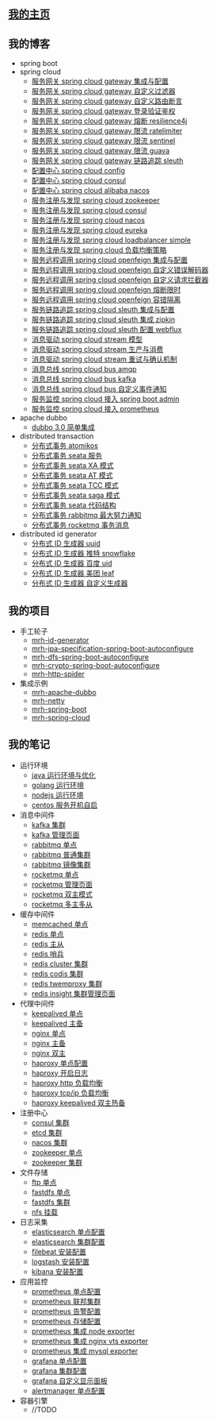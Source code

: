 
## [我的主页](https://zfhlm.github.io)

## 我的博客

  * spring boot
  * spring cloud
    * [服务网关 spring cloud gateway 集成与配置](https://github.com/zfhlm/zfhlm.github.io/blob/main/blog/microservice/springcloud/gateway/Part01%20spring%20cloud%20gateway%20%E9%9B%86%E6%88%90%E4%B8%8E%E9%85%8D%E7%BD%AE.md)
    * [服务网关 spring cloud gateway 自定义过滤器](https://github.com/zfhlm/zfhlm.github.io/blob/main/blog/microservice/springcloud/gateway/Part02%20spring%20cloud%20gateway%20%E8%87%AA%E5%AE%9A%E4%B9%89%E8%BF%87%E6%BB%A4%E5%99%A8.md)
    * [服务网关 spring cloud gateway 自定义路由断言](https://github.com/zfhlm/zfhlm.github.io/blob/main/blog/microservice/springcloud/gateway/Part03%20spring%20cloud%20gateway%20%E8%87%AA%E5%AE%9A%E4%B9%89%E8%B7%AF%E7%94%B1%E6%96%AD%E8%A8%80.md)
    * [服务网关 spring cloud gateway 登录验证鉴权](https://github.com/zfhlm/zfhlm.github.io/blob/main/blog/microservice/springcloud/gateway/Part04%20spring%20cloud%20gateway%20%E7%99%BB%E5%BD%95%E9%AA%8C%E8%AF%81%E9%89%B4%E6%9D%83.md)
    * [服务网关 spring cloud gateway 熔断 resilience4j](https://github.com/zfhlm/zfhlm.github.io/blob/main/blog/microservice/springcloud/gateway/Part05%20spring%20cloud%20gateway%20%E7%86%94%E6%96%AD%20resilience4j.md)
    * [服务网关 spring cloud gateway 限流 ratelimiter](https://github.com/zfhlm/zfhlm.github.io/blob/main/blog/microservice/springcloud/gateway/Part06%20spring%20cloud%20gateway%20%E9%99%90%E6%B5%81%20ratelimiter.md)
    * [服务网关 spring cloud gateway 限流 sentinel](https://github.com/zfhlm/zfhlm.github.io/blob/main/blog/microservice/springcloud/gateway/Part07%20spring%20cloud%20gateway%20%E9%99%90%E6%B5%81%20sentinel.md)
    * [服务网关 spring cloud gateway 限流 guava](https://github.com/zfhlm/zfhlm.github.io/blob/main/blog/microservice/springcloud/gateway/Part08%20spring%20cloud%20gateway%20%E9%99%90%E6%B5%81%20guava.md)
    * [服务网关 spring cloud gateway 链路追踪 sleuth](https://github.com/zfhlm/zfhlm.github.io/blob/main/blog/microservice/springcloud/gateway/Part09%20spring%20cloud%20gateway%20%E9%93%BE%E8%B7%AF%E8%BF%BD%E8%B8%AA%20sleuth.md)
    * [配置中心 spring cloud config](https://github.com/zfhlm/zfhlm.github.io/blob/main/blog/microservice/springcloud/config/Part01%20spring%20cloud%20config%20%E9%85%8D%E7%BD%AE%E4%B8%AD%E5%BF%83.md)
    * [配置中心 spring cloud consul](https://github.com/zfhlm/zfhlm.github.io/blob/main/blog/microservice/springcloud/config/Part02%20spring%20cloud%20consul%20%E9%85%8D%E7%BD%AE%E4%B8%AD%E5%BF%83.md)
    * [配置中心 spring cloud alibaba nacos](https://github.com/zfhlm/zfhlm.github.io/blob/main/blog/microservice/springcloud/config/Part03%20spring%20cloud%20alibaba%20nacos%20%E9%85%8D%E7%BD%AE%E4%B8%AD%E5%BF%83.md)
    * [服务注册与发现 spring cloud zookeeper](https://github.com/zfhlm/zfhlm.github.io/blob/main/blog/microservice/springcloud/discovery/Part01%20spring%20cloud%20discovery%20%E6%B3%A8%E5%86%8C%E4%B8%AD%E5%BF%83%20zookeeper.md)
    * [服务注册与发现 spring cloud consul](https://github.com/zfhlm/zfhlm.github.io/blob/main/blog/microservice/springcloud/discovery/Part02%20spring%20cloud%20discovery%20%E6%B3%A8%E5%86%8C%E4%B8%AD%E5%BF%83%20consul.md)
    * [服务注册与发现 spring cloud nacos](https://github.com/zfhlm/zfhlm.github.io/blob/main/blog/microservice/springcloud/discovery/Part03%20spring%20cloud%20discovery%20%E6%B3%A8%E5%86%8C%E4%B8%AD%E5%BF%83%20nacos.md)
    * [服务注册与发现 spring cloud eureka](https://github.com/zfhlm/zfhlm.github.io/blob/main/blog/microservice/springcloud/discovery/Part04%20spring%20cloud%20discovery%20%E6%B3%A8%E5%86%8C%E4%B8%AD%E5%BF%83%20eureka.md)
    * [服务注册与发现 spring cloud loadbalancer simple](https://github.com/zfhlm/zfhlm.github.io/blob/main/blog/microservice/springcloud/discovery/Part05%20spring%20cloud%20discovery%20%E6%97%A0%E6%B3%A8%E5%86%8C%E4%B8%AD%E5%BF%83.md)
    * [服务注册与发现 spring cloud 负载均衡策略](https://github.com/zfhlm/zfhlm.github.io/blob/main/blog/microservice/springcloud/discovery/Part06%20spring%20cloud%20discovery%20%E8%87%AA%E5%AE%9A%E4%B9%89%E8%B4%9F%E8%BD%BD%E5%9D%87%E8%A1%A1%E7%AD%96%E7%95%A5.md)
    * [服务远程调用 spring cloud openfeign 集成与配置](https://github.com/zfhlm/zfhlm.github.io/blob/main/blog/microservice/springcloud/openfeign/Part01%20spring%20cloud%20openfeign%20%E9%9B%86%E6%88%90%E4%B8%8E%E9%85%8D%E7%BD%AE.md)
    * [服务远程调用 spring cloud openfeign 自定义错误解码器](https://github.com/zfhlm/zfhlm.github.io/blob/main/blog/microservice/springcloud/openfeign/Part02%20spring%20cloud%20openfeign%20%E8%87%AA%E5%AE%9A%E4%B9%89%E9%94%99%E8%AF%AF%E8%A7%A3%E7%A0%81%E5%99%A8.md)
    * [服务远程调用 spring cloud openfeign 自定义请求拦截器](https://github.com/zfhlm/zfhlm.github.io/blob/main/blog/microservice/springcloud/openfeign/Part03%20spring%20cloud%20openfeign%20%E8%87%AA%E5%AE%9A%E4%B9%89%E8%AF%B7%E6%B1%82%E6%8B%A6%E6%88%AA%E5%99%A8.md)
    * [服务远程调用 spring cloud openfeign 熔断限时](https://github.com/zfhlm/zfhlm.github.io/blob/main/blog/microservice/springcloud/openfeign/Part04%20spring%20cloud%20openfeign%20%E6%9C%8D%E5%8A%A1%E7%86%94%E6%96%AD%E9%99%90%E6%97%B6.md)
    * [服务远程调用 spring cloud openfeign 容错隔离](https://github.com/zfhlm/zfhlm.github.io/blob/main/blog/microservice/springcloud/openfeign/Part05%20spring%20cloud%20openfeign%20%E6%9C%8D%E5%8A%A1%E5%AE%B9%E9%94%99%E9%9A%94%E7%A6%BB.md)
    * [服务链路追踪 spring cloud sleuth 集成与配置](https://github.com/zfhlm/zfhlm.github.io/blob/main/blog/microservice/springcloud/sleuth/Part01%20spring%20cloud%20sleuth%20%E9%9B%86%E6%88%90%E4%B8%8E%E9%85%8D%E7%BD%AE.md)
    * [服务链路追踪 spring cloud sleuth 集成 zipkin](https://github.com/zfhlm/zfhlm.github.io/blob/main/blog/microservice/springcloud/sleuth/Part02%20spring%20cloud%20sleuth%20%E9%9B%86%E6%88%90%20zipkin.md)
    * [服务链路追踪 spring cloud sleuth 配置 webflux](https://github.com/zfhlm/zfhlm.github.io/blob/main/blog/microservice/springcloud/sleuth/Part03%20spring%20cloud%20sleuth%20%E9%85%8D%E7%BD%AE%20webflux.md)
    * [消息驱动 spring cloud stream 模型](https://github.com/zfhlm/zfhlm.github.io/blob/main/blog/microservice/springcloud/stream/Part01%20spring%20cloud%20stream%20%E6%A8%A1%E5%9E%8B.md)
    * [消息驱动 spring cloud stream 生产与消费](https://github.com/zfhlm/zfhlm.github.io/blob/main/blog/microservice/springcloud/stream/Part02%20spring%20cloud%20stream%20%E7%94%9F%E4%BA%A7%E4%B8%8E%E6%B6%88%E8%B4%B9.md)
    * [消息驱动 spring cloud stream 重试与确认机制](https://github.com/zfhlm/zfhlm.github.io/blob/main/blog/microservice/springcloud/stream/Part03%20spring%20cloud%20stream%20%E9%87%8D%E8%AF%95%E4%B8%8E%E7%A1%AE%E8%AE%A4%E6%9C%BA%E5%88%B6.md)
    * [消息总线 spring cloud bus amqp](https://github.com/zfhlm/zfhlm.github.io/blob/main/blog/microservice/springcloud/bus/Part01%20spring%20cloud%20bus%20%E6%B6%88%E6%81%AF%E6%80%BB%E7%BA%BF%20amqp.md)
    * [消息总线 spring cloud bus kafka](https://github.com/zfhlm/zfhlm.github.io/blob/main/blog/microservice/springcloud/bus/Part02%20spring%20cloud%20bus%20%E6%B6%88%E6%81%AF%E6%80%BB%E7%BA%BF%20kafka.md)
    * [消息总线 spring cloud bus 自定义事件通知](https://github.com/zfhlm/zfhlm.github.io/blob/main/blog/microservice/springcloud/bus/Part03%20spring%20cloud%20bus%20%E8%87%AA%E5%AE%9A%E4%B9%89%E4%BA%8B%E4%BB%B6%E9%80%9A%E7%9F%A5.md)
    * [服务监控 spring cloud 接入 spring boot admin](https://github.com/zfhlm/zfhlm.github.io/blob/main/blog/microservice/springcloud/monitor/Part01%20spring%20cloud%20%E6%9C%8D%E5%8A%A1%E7%9B%91%E6%8E%A7%20springbootadmin.md)
    * [服务监控 spring cloud 接入 prometheus](https://github.com/zfhlm/zfhlm.github.io/blob/main/blog/microservice/springcloud/monitor/Part02%20spring%20cloud%20%E6%9C%8D%E5%8A%A1%E7%9B%91%E6%8E%A7%20prometheus.md)
  * apache dubbo
    * [dubbo 3.0 简单集成](https://github.com/zfhlm/zfhlm.github.io/blob/main/blog/microservice/dubbo/Part01%20dubbo%203.0%20%E7%AE%80%E5%8D%95%E9%9B%86%E6%88%90.md)
  * distributed transaction
    * [分布式事务 atomikos](https://github.com/zfhlm/zfhlm.github.io/blob/main/blog/microservice/transaction/Part01%20%E5%88%86%E5%B8%83%E5%BC%8F%E4%BA%8B%E5%8A%A1%20atomikos.md)
    * [分布式事务 seata 服务](https://github.com/zfhlm/zfhlm.github.io/blob/main/blog/microservice/transaction/Part02%20%E5%88%86%E5%B8%83%E5%BC%8F%E4%BA%8B%E5%8A%A1%20seata%20%E6%9C%8D%E5%8A%A1.md)
    * [分布式事务 seata XA 模式](https://github.com/zfhlm/zfhlm.github.io/blob/main/blog/microservice/transaction/Part03%20%E5%88%86%E5%B8%83%E5%BC%8F%E4%BA%8B%E5%8A%A1%20seata%20XA%E6%A8%A1%E5%BC%8F.md)
    * [分布式事务 seata AT 模式](https://github.com/zfhlm/zfhlm.github.io/blob/main/blog/microservice/transaction/Part04%20%E5%88%86%E5%B8%83%E5%BC%8F%E4%BA%8B%E5%8A%A1%20seata%20AT%E6%A8%A1%E5%BC%8F.md)
    * [分布式事务 seata TCC 模式](https://github.com/zfhlm/zfhlm.github.io/blob/main/blog/microservice/transaction/Part05%20%E5%88%86%E5%B8%83%E5%BC%8F%E4%BA%8B%E5%8A%A1%20seata%20TCC%E6%A8%A1%E5%BC%8F.md)
    * [分布式事务 seata saga 模式](https://github.com/zfhlm/zfhlm.github.io/blob/main/blog/microservice/transaction/Part06%20%E5%88%86%E5%B8%83%E5%BC%8F%E4%BA%8B%E5%8A%A1%20seata%20saga%E6%A8%A1%E5%BC%8F.md)
    * [分布式事务 seata 代码结构](https://github.com/zfhlm/zfhlm.github.io/blob/main/blog/microservice/transaction/Part07%20%E5%88%86%E5%B8%83%E5%BC%8F%E4%BA%8B%E5%8A%A1%20seata%20%E4%BB%A3%E7%A0%81%E7%BB%93%E6%9E%84.md)
    * [分布式事务 rabbitmq 最大努力通知](https://github.com/zfhlm/zfhlm.github.io/blob/main/blog/microservice/transaction/Part08%20%E5%88%86%E5%B8%83%E5%BC%8F%E4%BA%8B%E5%8A%A1%20rabbitmq%20%E6%9C%80%E5%A4%A7%E5%8A%AA%E5%8A%9B%E9%80%9A%E7%9F%A5.md)
    * [分布式事务 rocketmq 事务消息](https://github.com/zfhlm/zfhlm.github.io/blob/main/blog/microservice/transaction/Part09%20%E5%88%86%E5%B8%83%E5%BC%8F%E4%BA%8B%E5%8A%A1%20rocketmq%20%E4%BA%8B%E5%8A%A1%E6%B6%88%E6%81%AF.md)
  * distributed id generator
    * [分布式 ID 生成器 uuid](https://github.com/zfhlm/zfhlm.github.io/blob/main/blog/microservice/id/generator/Part01%20%E5%88%86%E5%B8%83%E5%BC%8F%20ID%20%E7%94%9F%E6%88%90%E5%99%A8%20uuid.md)
    * [分布式 ID 生成器 推特 snowflake](https://github.com/zfhlm/zfhlm.github.io/blob/main/blog/microservice/id/generator/Part02%20%E5%88%86%E5%B8%83%E5%BC%8F%20ID%20%E7%94%9F%E6%88%90%E5%99%A8%20%E6%8E%A8%E7%89%B9%20snowflake.md)
    * [分布式 ID 生成器 百度 uid](https://github.com/zfhlm/zfhlm.github.io/blob/main/blog/microservice/id/generator/Part03%20%E5%88%86%E5%B8%83%E5%BC%8F%20ID%20%E7%94%9F%E6%88%90%E5%99%A8%20%E7%99%BE%E5%BA%A6%20uid.md)
    * [分布式 ID 生成器 美团 leaf](https://github.com/zfhlm/zfhlm.github.io/blob/main/blog/microservice/id/generator/Part04%20%E5%88%86%E5%B8%83%E5%BC%8F%20ID%20%E7%94%9F%E6%88%90%E5%99%A8%20%E7%BE%8E%E5%9B%A2%20leaf.md)
    * [分布式 ID 生成器 自定义生成器](https://github.com/zfhlm/zfhlm.github.io/blob/main/blog/microservice/id/generator/Part05%20%E5%88%86%E5%B8%83%E5%BC%8F%20ID%20%E7%94%9F%E6%88%90%E5%99%A8%20%E8%87%AA%E5%AE%9A%E4%B9%89%E7%94%9F%E6%88%90%E5%99%A8.md)

## 我的项目

  * 手工轮子
    * [mrh-id-generator](https://github.com/zfhlm/mrh-id-generator)
    * [mrh-jpa-specification-spring-boot-autoconfigure](https://github.com/zfhlm/mrh-jpa-specification-spring-boot-autoconfigure)
    * [mrh-dfs-spring-boot-autoconfigure](https://github.com/zfhlm/mrh-dfs-spring-boot-autoconfigure)
    * [mrh-crypto-spring-boot-autoconfigure](https://github.com/zfhlm/mrh-crypto-spring-boot-autoconfigure)
    * [mrh-http-spider](https://github.com/zfhlm/mrh-http-spider)
  * 集成示例
    * [mrh-apache-dubbo](https://github.com/zfhlm/mrh-example/tree/main/mrh-apache-dubbo)
    * [mrh-netty](https://github.com/zfhlm/mrh-example/tree/main/mrh-netty)
    * [mrh-spring-boot](https://github.com/zfhlm/mrh-example/tree/main/mrh-spring-boot)
    * [mrh-spring-cloud](https://github.com/zfhlm/mrh-example/tree/main/mrh-spring-cloud)

## 我的笔记

  * 运行环境
    * [java 运行环境与优化](https://github.com/zfhlm/zfhlm.github.io/blob/main/document/env/Part1%20Java%E8%BF%90%E8%A1%8C%E7%8E%AF%E5%A2%83%E9%85%8D%E7%BD%AE.md)
    * [golang 运行环境](https://github.com/zfhlm/zfhlm.github.io/blob/main/document/env/Part2%20golang%E8%BF%90%E8%A1%8C%E7%8E%AF%E5%A2%83%E9%85%8D%E7%BD%AE.md)
    * [nodejs 运行环境](https://github.com/zfhlm/zfhlm.github.io/blob/main/document/env/Part3%20nodejs%E8%BF%90%E8%A1%8C%E7%8E%AF%E5%A2%83%E9%85%8D%E7%BD%AE.md)
    * [centos 服务开机自启](https://github.com/zfhlm/zfhlm.github.io/blob/main/document/system/Part2%20%E9%85%8D%E7%BD%AE%E5%BC%80%E6%9C%BA%E8%87%AA%E5%90%AF%E5%8A%A8.md)
  * 消息中间件
    * [kafka 集群](https://github.com/zfhlm/zfhlm.github.io/blob/main/document/mq/kafka/Part1%20%E9%9B%86%E7%BE%A4%E9%85%8D%E7%BD%AE.md)
    * [kafka 管理页面](https://github.com/zfhlm/zfhlm.github.io/blob/main/document/mq/kafka/Part2%20%E7%95%8C%E9%9D%A2%E5%8C%96%E7%AE%A1%E7%90%86cmak.md)
    * [rabbitmq 单点](https://github.com/zfhlm/zfhlm.github.io/blob/main/document/mq/rabbitmq/Part1%20%E5%8D%95%E7%82%B9%E9%85%8D%E7%BD%AE.md)
    * [rabbitmq 普通集群](https://github.com/zfhlm/zfhlm.github.io/blob/main/document/mq/rabbitmq/Part2%20%E6%99%AE%E9%80%9A%E9%9B%86%E7%BE%A4.md)
    * [rabbitmq 镜像集群](https://github.com/zfhlm/zfhlm.github.io/blob/main/document/mq/rabbitmq/Part3%20%E9%95%9C%E5%83%8F%E9%9B%86%E7%BE%A4.md)
    * [rocketmq 单点](https://github.com/zfhlm/zfhlm.github.io/blob/main/document/mq/rocketmq/Part1%20%E5%8D%95%E7%82%B9%E9%85%8D%E7%BD%AE.md)
    * [rocketmq 管理页面](https://github.com/zfhlm/zfhlm.github.io/blob/main/document/mq/rocketmq/Part2%20%E6%8E%A7%E5%88%B6%E5%8F%B0%E7%95%8C%E9%9D%A2.md)
    * [rocketmq 双主模式](https://github.com/zfhlm/zfhlm.github.io/blob/main/document/mq/rocketmq/Part3%20%E9%9B%86%E7%BE%A4%E4%B9%8B%E5%8F%8C%E4%B8%BB%E6%A8%A1%E5%BC%8F.md)
    * [rocketmq 多主多从](https://github.com/zfhlm/zfhlm.github.io/blob/main/document/mq/rocketmq/Part4%20%E9%9B%86%E7%BE%A4%E4%B9%8B%E5%A4%9A%E4%B8%BB%E5%A4%9A%E4%BB%8E.md)
  * 缓存中间件
    * [memcached 单点](https://github.com/zfhlm/zfhlm.github.io/blob/main/document/cache/memcached/Part1%20%E5%8D%95%E7%82%B9%E9%85%8D%E7%BD%AE.md)
    * [redis 单点](https://github.com/zfhlm/zfhlm.github.io/blob/main/document/cache/redis/Part1%20%E5%8D%95%E7%82%B9%E9%85%8D%E7%BD%AE.md)
    * [redis 主从](https://github.com/zfhlm/zfhlm.github.io/blob/main/document/cache/redis/Part2%20%E9%9B%86%E7%BE%A4%E4%B9%8B%E4%B8%BB%E4%BB%8E%E5%A4%8D%E5%88%B6.md)
    * [redis 哨兵](https://github.com/zfhlm/zfhlm.github.io/blob/main/document/cache/redis/Part3%20%E9%9B%86%E7%BE%A4%E4%B9%8B%E5%93%A8%E5%85%B5%E6%A8%A1%E5%BC%8F.md)
    * [redis cluster 集群](https://github.com/zfhlm/zfhlm.github.io/blob/main/document/cache/redis/Part4%20%E9%9B%86%E7%BE%A4%E4%B9%8BRedis-Cluster.md)
    * [redis codis 集群](https://github.com/zfhlm/zfhlm.github.io/blob/main/document/cache/redis/Part5%20%E9%9B%86%E7%BE%A4%E4%B9%8BCodis.md)
    * [redis twemproxy 集群](https://github.com/zfhlm/zfhlm.github.io/blob/main/document/cache/redis/Part6%20%E9%9B%86%E7%BE%A4%E4%B9%8BTwemproxy.md)
    * [redis insight 集群管理页面](https://github.com/zfhlm/zfhlm.github.io/blob/main/document/cache/redis/Part7%20%E9%9B%86%E7%BE%A4%E7%AE%A1%E7%90%86%E5%B7%A5%E5%85%B7redisinsight.md)
  * 代理中间件
    * [keepalived 单点](https://github.com/zfhlm/zfhlm.github.io/blob/main/document/proxy/keepalived/Part1%20%E5%8D%95%E7%82%B9%E9%85%8D%E7%BD%AE.md)
    * [keepalived 主备](https://github.com/zfhlm/zfhlm.github.io/blob/main/document/proxy/keepalived/Part2%20%E4%B8%BB%E5%A4%87%E9%85%8D%E7%BD%AE.md)
    * [nginx 单点](https://github.com/zfhlm/zfhlm.github.io/blob/main/document/proxy/nginx/Part1%20%E5%8D%95%E7%82%B9%E9%85%8D%E7%BD%AE.md)
    * [nginx 主备](https://github.com/zfhlm/zfhlm.github.io/blob/main/document/proxy/nginx/Part2%20%E4%B8%BB%E5%A4%87%E6%A8%A1%E5%BC%8F(keepalived).md)
    * [nginx 双主](https://github.com/zfhlm/zfhlm.github.io/blob/main/document/proxy/nginx/Part3%20%E5%8F%8C%E4%B8%BB%E6%A8%A1%E5%BC%8F(keepalived).md)
    * [haproxy 单点配置](https://github.com/zfhlm/zfhlm.github.io/blob/main/document/proxy/haproxy/Part1%20%E5%8D%95%E7%82%B9%E9%85%8D%E7%BD%AE.md)
    * [haproxy 开启日志](https://github.com/zfhlm/zfhlm.github.io/blob/main/document/proxy/haproxy/Part2%20%E5%BC%80%E5%90%AF%E6%97%A5%E5%BF%97.md)
    * [haproxy http 负载均衡](https://github.com/zfhlm/zfhlm.github.io/blob/main/document/proxy/haproxy/Part3%20%E4%B8%83%E5%B1%82http%E8%B4%9F%E8%BD%BD%E5%9D%87%E8%A1%A1.md)
    * [haproxy tcp/ip 负载均衡](https://github.com/zfhlm/zfhlm.github.io/blob/main/document/proxy/haproxy/Part4%20%E5%9B%9B%E5%B1%82tcp%E8%B4%9F%E8%BD%BD%E5%9D%87%E8%A1%A1.md)
    * [haproxy keepalived 双主热备](https://github.com/zfhlm/zfhlm.github.io/blob/main/document/proxy/haproxy/Part5%20%E5%8F%8C%E4%B8%BB%E7%83%AD%E5%A4%87(keepalived).md)
  * 注册中心
    * [consul 集群](https://github.com/zfhlm/zfhlm.github.io/blob/main/document/registry/consul/Part1%20%E6%90%AD%E5%BB%BAconsul%E9%9B%86%E7%BE%A4.md)
    * [etcd 集群](https://github.com/zfhlm/zfhlm.github.io/blob/main/document/registry/etcd/Part1%20%E6%90%AD%E5%BB%BAetcd%E9%9B%86%E7%BE%A4.md)
    * [nacos 集群](https://github.com/zfhlm/zfhlm.github.io/blob/main/document/registry/nacos/Part1%20%E5%AE%89%E8%A3%85nacos.md)
    * [zookeeper 单点](https://github.com/zfhlm/zfhlm.github.io/blob/main/document/registry/zookeeper/Part1%20%E5%8D%95%E7%82%B9%E9%85%8D%E7%BD%AE.md)
    * [zookeeper 集群](https://github.com/zfhlm/zfhlm.github.io/blob/main/document/registry/zookeeper/Part2%20%E9%9B%86%E7%BE%A4%E9%85%8D%E7%BD%AE.md)
  * 文件存储
    * [ftp 单点](https://github.com/zfhlm/zfhlm.github.io/blob/main/document/fs/ftp/Part1%20%E5%AE%89%E8%A3%85ftp.md)
    * [fastdfs 单点](https://github.com/zfhlm/zfhlm.github.io/blob/main/document/fs/fastdfs/Part1%20%E5%8D%95%E7%82%B9%E9%85%8D%E7%BD%AE.md)
    * [fastdfs 集群](https://github.com/zfhlm/zfhlm.github.io/blob/main/document/fs/fastdfs/Part2%20%E9%9B%86%E7%BE%A4%E9%85%8D%E7%BD%AE.md)
    * [nfs 挂载](https://github.com/zfhlm/zfhlm.github.io/blob/main/document/fs/nfs/Part1%20%E7%BD%91%E7%BB%9C%E6%96%87%E4%BB%B6%E7%B3%BB%E7%BB%9Fnfs.md)
  * 日志采集
    * [elasticsearch 单点配置](https://github.com/zfhlm/zfhlm.github.io/blob/main/document/storage/elastic/Part1%20%E5%8D%95%E7%82%B9%E9%85%8D%E7%BD%AEelasticsearch.md)
    * [elasticsearch 集群配置](https://github.com/zfhlm/zfhlm.github.io/blob/main/document/storage/elastic/Part2%20%E9%9B%86%E7%BE%A4%E9%85%8D%E7%BD%AEelasticsearch.md)
    * [filebeat 安装配置](https://github.com/zfhlm/zfhlm.github.io/blob/main/document/storage/elastic/Part5%20%E5%AE%89%E8%A3%85%E9%85%8D%E7%BD%AEfilebeat.md)
    * [logstash 安装配置](https://github.com/zfhlm/zfhlm.github.io/blob/main/document/storage/elastic/Part6%20%E5%AE%89%E8%A3%85%E9%85%8D%E7%BD%AElogstash.md)
    * [kibana 安装配置](https://github.com/zfhlm/zfhlm.github.io/blob/main/document/storage/elastic/Part4%20%E5%AE%89%E8%A3%85%E9%85%8D%E7%BD%AEkibana.md)
  * 应用监控
    * [prometheus 单点配置](https://github.com/zfhlm/zfhlm.github.io/blob/main/document/apm/prometheus/Part1%20%E5%8D%95%E7%82%B9%E9%85%8D%E7%BD%AEprometheus.md)
    * [prometheus 联邦集群](https://github.com/zfhlm/zfhlm.github.io/blob/main/document/apm/prometheus/Part2%20%E8%81%94%E9%82%A6%E9%9B%86%E7%BE%A4prometheus.md)
    * [prometheus 告警配置](https://github.com/zfhlm/zfhlm.github.io/blob/main/document/apm/prometheus/Part3%20%E5%91%8A%E8%AD%A6%E9%85%8D%E7%BD%AEprometheus.md)
    * [prometheus 存储配置](https://github.com/zfhlm/zfhlm.github.io/blob/main/document/apm/prometheus/Part4%20%E5%AD%98%E5%82%A8%E9%85%8D%E7%BD%AEprometheus.md)
    * [prometheus 集成 node exporter](https://github.com/zfhlm/zfhlm.github.io/blob/main/document/apm/prometheus/Part5%20%E9%9B%86%E6%88%90node%20exporter.md)
    * [prometheus 集成 nginx vts exporter](https://github.com/zfhlm/zfhlm.github.io/blob/main/document/apm/prometheus/Part6%20%E9%9B%86%E6%88%90nginx%20vts%20exporter.md)
    * [prometheus 集成 mysql exporter](https://github.com/zfhlm/zfhlm.github.io/blob/main/document/apm/prometheus/Part7%20%E9%9B%86%E6%88%90mysql%20exporter.md)
    * [grafana 单点配置](https://github.com/zfhlm/zfhlm.github.io/blob/main/document/apm/grafana/Part1%20%E5%8D%95%E7%82%B9%E9%85%8D%E7%BD%AEgrafana.md)
    * [grafana 集群配置](https://github.com/zfhlm/zfhlm.github.io/blob/main/document/apm/grafana/Part2%20%E9%9B%86%E7%BE%A4%E9%85%8D%E7%BD%AEgrafana.md)
    * [grafana 自定义显示面板](https://github.com/zfhlm/zfhlm.github.io/blob/main/document/apm/grafana/Part3%20%E8%87%AA%E5%AE%9A%E4%B9%89%E7%BB%9F%E8%AE%A1%E9%9D%A2%E6%9D%BFgrafana.md)
    * [alertmanager 单点配置](https://github.com/zfhlm/zfhlm.github.io/blob/main/document/apm/alertmanager/Part1%20%E5%8D%95%E7%82%B9%E9%85%8D%E7%BD%AEalertmanager.md)
  * 容器引擎
    * //TODO
